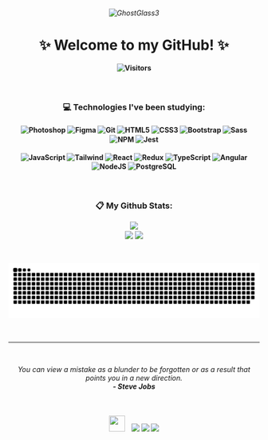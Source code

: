 <h6 align="center">

![GhostGlass3](https://github.com/evelynlacerda/evelynlacerda/assets/109745342/5b882613-7361-4979-af4b-f124945100fd)

</h6>
<h1 align="center">✨ Welcome to my GitHub! ✨</div></h1>
<h4 align="center">
    
![Visitors](https://api.visitorbadge.io/api/visitors?path=https%3A%2F%2Fgithub.com%2Fevelynlacerda&labelColor=%23151515&countColor=%2392d534)

</h4>

<br>

<h3 align="center">💻 Technologies I've been studying:</h3>
<h4 align="center"><div style="display: inline_block">
    <img align="center" alt="Photoshop" height="32" width="40" src="https://cdn.simpleicons.org/adobephotoshop" />
    <img align="center" alt="Figma" height="32" width="40" src="https://raw.githubusercontent.com/danielcranney/readme-generator/main/public/icons/skills/figma-colored.svg" />
    <img align="center" alt="Git" height="32" width="40" src="https://cdn.simpleicons.org/git" />
    <img align="center" alt="HTML5" height="32" width="40" src="https://cdn.simpleicons.org/html5" />
    <img align="center" alt="CSS3" height="32" width="40" src="https://cdn.simpleicons.org/css3" />
    <img align="center" alt="Bootstrap" height="40" width="48" src="https://cdn.simpleicons.org/bootstrap" />
    <img align="center" alt="Sass" height="32" width="40" src="https://cdn.simpleicons.org/sass" />
    <img align="center" alt="NPM" height="32" width="40" src="https://cdn.simpleicons.org/npm" />
    <img align="center" alt="Jest" height="32" width="40" src="https://cdn.simpleicons.org/jest" />
    <div height="2"></div><br>
    <img align="center" alt="JavaScript" height="32" width="40" src="https://cdn.simpleicons.org/javascript" />
    <img align="center" alt="Tailwind" height="32" width="40" src="https://cdn.simpleicons.org/tailwindcss/eeeeee/3e4754" />
    <img align="center" alt="React" height="32" width="40" src="https://cdn.simpleicons.org/react/eeeeee/3e4754" />
    <img align="center" alt="Redux" height="32" width="40" src="https://cdn.simpleicons.org/redux/eeeeee/3e4754" />
    <img align="center" alt="TypeScript" height="32" width="40" src="https://cdn.simpleicons.org/typescript/eeeeee/3e4754" />
    <img align="center" alt="Angular" height="32" width="40" src="https://cdn.simpleicons.org/angular/eeeeee/3e4754" />
    <img align="center" alt="NodeJS" height="32" width="40" src="https://cdn.simpleicons.org/node.js/eeeeee/3e4754" />
    <img align="center" alt="PostgreSQL" height="32" width="40" src="https://cdn.simpleicons.org/postgresql/eeeeee/3e4754" />
</div></h4>

<br>

<h3 align="center">📋 My Github Stats:</h3>
<p align="center">
    <img height="180em" src="https://github-readme-streak-stats.herokuapp.com?user=evelynlacerda&theme=ocean_dark&background=151515&border_radius=4&hide_border=true&mode=weekly"><br>
    <img height="160em" src="https://github-readme-stats.vercel.app/api?username=evelynlacerda&show_icons=true&include_all_commits=true&count_private=true&theme=ocean_dark&bg_color=151515&border_radius=none&hide_border=true">
    <img height="160em" src="https://github-readme-stats.vercel.app/api/top-langs/?username=evelynlacerda&layout=compact&langs_count=7&theme=ocean_dark&bg_color=151515&border_radius=none&hide_border=true"/>
</p>

<br>

<p align="center">

![snake gif](https://github.com/evelynlacerda/evelynlacerda/blob/output/github-contribution-grid-snake-dark.svg)

</p>

<br>
<hr>
<br>

<p align="center">
    <i>You can view a mistake as a blunder to be forgotten or as a result that points you in a new direction.</i><br>
    <i align="center"><b>- Steve Jobs</b></i>
</p>

<br>

<h4 align="center">
    <img height="32" width="32" src="https://badges.pufler.dev/contributors/evelynlacerda/evelynlacerda?size=50&padding=5&perRow=10&bots=true" />&nbsp&nbsp&nbsp
    <a href="https://www.linkedin.com/in/evelynlacerda" target="_blank"><img src="https://img.shields.io/badge/-LinkedIn-%230c1014?style=for-the-badge&logo=linkedin&logoColor=0a66c2" target="_blank"></a>
    <a href="https://instagram.com/evycode" target="_blank"><img src="https://img.shields.io/badge/-Instagram-%230c1014?style=for-the-badge&logo=instagram&logoColor=e4405f" target="_blank"></a>
    <a href = "mailto:evelyndsl@outlook.com"><img src="https://img.shields.io/badge/Outlook-0c1014?style=for-the-badge&logo=microsoft-outlook&logoColor=0078D4" target="_blank"></a>
</h4>
